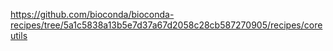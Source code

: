 <https://github.com/bioconda/bioconda-recipes/tree/5a1c5838a13b5e7d37a67d2058c28cb587270905/recipes/coreutils>
